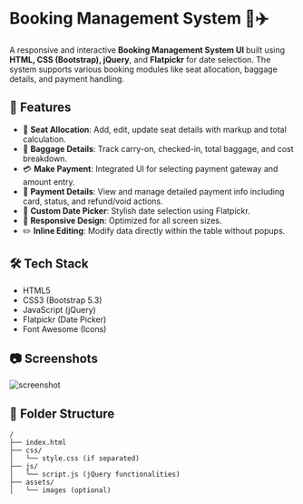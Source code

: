 # Booking Management System 🧾✈️

A responsive and interactive **Booking Management System UI** built using **HTML, CSS (Bootstrap), jQuery**, and **Flatpickr** for date selection. The system supports various booking modules like seat allocation, baggage details, and payment handling.

## 🚀 Features

- 🎫 **Seat Allocation**: Add, edit, update seat details with markup and total calculation.
- 🧳 **Baggage Details**: Track carry-on, checked-in, total baggage, and cost breakdown.
- 💳 **Make Payment**: Integrated UI for selecting payment gateway and amount entry.
- 📃 **Payment Details**: View and manage detailed payment info including card, status, and refund/void actions.
- 📅 **Custom Date Picker**: Stylish date selection using Flatpickr.
- 📱 **Responsive Design**: Optimized for all screen sizes.
- ✏️ **Inline Editing**: Modify data directly within the table without popups.

## 🛠 Tech Stack

- HTML5
- CSS3 (Bootstrap 5.3)
- JavaScript (jQuery)
- Flatpickr (Date Picker)
- Font Awesome (Icons)

## 📷 Screenshots
![screenshot](https://github.com/user-attachments/assets/387e71b7-032c-4c32-b1b7-3b9622f88065)



## 📂 Folder Structure

```plaintext
/
├── index.html
├── css/
│   └── style.css (if separated)
├── js/
│   └── script.js (jQuery functionalities)
├── assets/
│   └── images (optional)
